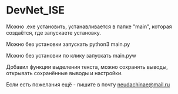# DevNet_ISE

Можно .exe установить, устанавливается в папке "main", которая создаётся, где запускаете установку.

Можно без установки запускать python3 main.py

Можно без установки по клику запускать main.pyw

Добавил функции выделения текста, можно сохранять выводы, открывать сохранённые выводы и настройки.

Если есть пожелания ещё - пишите в почту neudachinae@mail.ru
